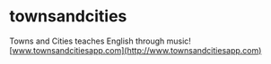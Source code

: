 # townsandcities

Towns and Cities teaches English through music! [www.townsandcitiesapp.com](http://www.townsandcitiesapp.com)
